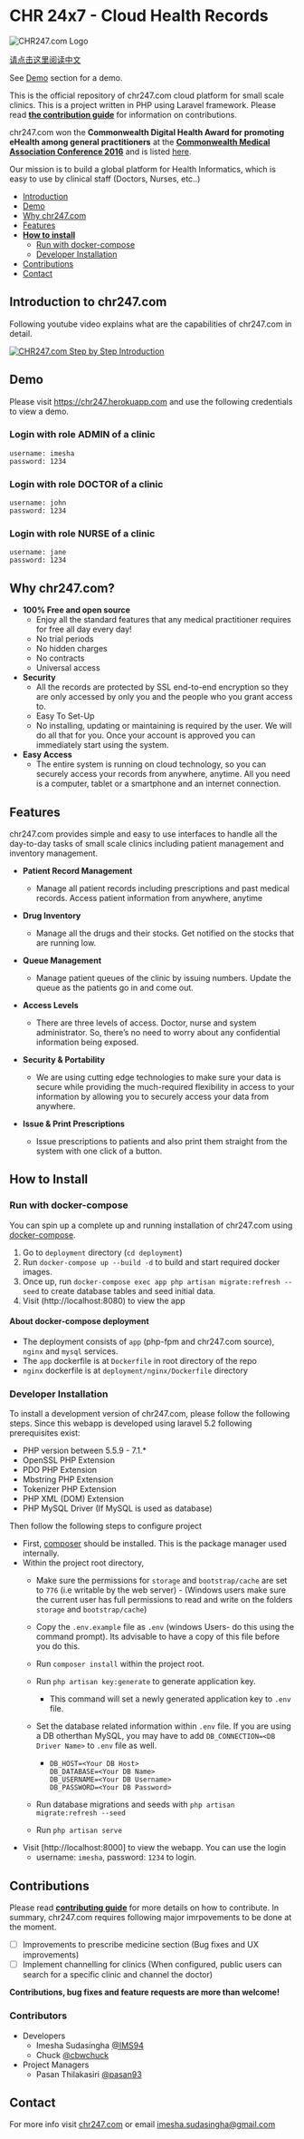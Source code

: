 # CHR 24x7 - Cloud Health Records

![CHR247.com Logo](https://raw.githubusercontent.com/IMS94/chr247.com/master/public/logo.png "CHR247.com Logo")

[请点击这里阅读中文](https://github.com/IMS94/chr247.com/blob/master/README.zh-cn.md)

See [Demo](#demo) section for a demo.

This is the official repository of chr247.com cloud platform for small scale clinics. This is a project written in PHP using Laravel framework. Please read [**the contribution guide**](https://github.com/IMS94/chr247.com/blob/master/CONTRIBUTING.md) for information on contributions.

chr247.com won the **Commonwealth Digital Health Award for promoting eHealth among general practitioners** at the [**Commonwealth Medical Association Conference 2016**](https://www.facebook.com/commonwealthdoctors/) and is listed [here](https://scontent.fcmb3-1.fna.fbcdn.net/v/t31.0-8/s720x720/14615584_10154295604103612_6255794136538531020_o.jpg?oh=a50482633c25f6ce313b54312a4eaf57&oe=59956173).

Our mission is to build a global platform for Health Informatics, which is easy to use by clinical staff (Doctors, Nurses, etc..)

- [Introduction](#introduction-to-chr247com)
- [Demo](#demo)
- [Why chr247.com](#why-chr247com)
- [Features](#features)
- [**How to install**](#how-to-install)
  - [Run with docker-compose](#run-with-docker-compose)
  - [Developer Installation](#developer-installation)
- [Contributions](#contributions)
- [Contact](#contact)

## Introduction to chr247.com

Following youtube video explains what are the capabilities of chr247.com in detail.

[![CHR247.com Step by Step Introduction](http://img.youtube.com/vi/02_pjKzW0cY/0.jpg)](http://www.youtube.com/watch?v=02_pjKzW0cY "CHR247.com Step by Step Introduction")

## Demo
Please visit https://chr247.herokuapp.com and use the following credentials to view a demo.

### Login with role ADMIN of a clinic
```
username: imesha
password: 1234
```
### Login with role DOCTOR of a clinic
```
username: john
password: 1234
```
### Login with role NURSE of a clinic
```
username: jane
password: 1234
```
## Why chr247.com?

- **100% Free and open source**
  - Enjoy all the standard features that any medical practitioner requires for free all day every day!
  - No trial periods
  - No hidden charges
  - No contracts
  - Universal access 
- **Security**
  - All the records are protected by SSL end-to-end encryption so they are only accessed by only you and the people who you grant access to.
  - Easy To Set-Up
  - No installing, updating or maintaining is required by the user. We will do all that for you. Once your account is approved you can immediately start using the system.
- **Easy Access**
  - The entire system is running on cloud technology, so you can securely access your records from anywhere, anytime. All you need is a computer, tablet or a smartphone and an internet connection. 
  
## Features
  
  chr247.com provides simple and easy to use interfaces to handle all the day-to-day tasks of small scale clinics including patient management and inventory management.
  
- **Patient Record Management**
  - Manage all patient records including prescriptions and past medical records. Access patient information from anywhere, anytime

- **Drug Inventory**
  - Manage all the drugs and their stocks. Get notified on the stocks that are running low.

- **Queue Management**
  - Manage patient queues of the clinic by issuing numbers. Update the queue as the patients go in and come out.

- **Access Levels**
  - There are three levels of access. Doctor, nurse and system administrator. So, there’s no need to worry about any confidential information being exposed.

- **Security & Portability**
  - We are using cutting edge technologies to make sure your data is secure while providing the much-required flexibility in access to your information by allowing you to securely access your data from anywhere.

- **Issue & Print Prescriptions**
  - Issue prescriptions to patients and also print them straight from the system with one click of a button.
  
## How to Install

### Run with docker-compose
You can spin up a complete up and running installation of chr247.com using [docker-compose](https://docs.docker.com/compose/compose-file/compose-file-v3/). 

1. Go to `deployment` directory (`cd deployment`)
2. Run `docker-compose up --build -d` to build and start required docker images.
3. Once up, run `docker-compose exec app php artisan migrate:refresh --seed` to create database tables and seed initial data.
4. Visit (http://localhost:8080) to view the app

#### About docker-compose deployment
- The deployment consists of `app` (php-fpm and chr247.com source), `nginx` and `mysql` services.
- The `app` dockerfile is at `Dockerfile` in root directory of the repo
- `nginx` dockerfile is at `deployment/nginx/Dockerfile` directory

### Developer Installation

To install a development version of chr247.com, please follow the following steps. Since this
webapp is developed using laravel 5.2 following prerequisites exist:
- PHP version between 5.5.9 - 7.1.*
- OpenSSL PHP Extension
- PDO PHP Extension
- Mbstring PHP Extension
- Tokenizer PHP Extension
- PHP XML (DOM) Extension
- PHP MySQL Driver (If MySQL is used as database)

Then follow the following steps to configure project
- First, [composer](https://getcomposer.org/download/) should be installed. This is the package
manager used internally.
- Within the project root directory, 
    - Make sure the permissions for `storage` and `bootstrap/cache`
are set to `776` (i.e writable by the web server) - (Windows users make sure the current user has full permissions to read and write on the folders `storage` and `bootstrap/cache`)
    - Copy the `.env.example` file as `.env` (windows Users- do this using the command prompt). Its advisable to have a copy of this file before you do this.
    - Run `composer install` within the project root.
    - Run `php artisan key:generate` to generate application key.
        - This command will set a newly generated application key to `.env` file.
    - Set the database related information within `.env` file. If you are using a DB otherthan
    MySQL, you may have to add `DB_CONNECTION=<DB Driver Name>` to `.env` file as well.
        - ```
          DB_HOST=<Your DB Host>
          DB_DATABASE=<Your DB Name>
          DB_USERNAME=<Your DB Username>
          DB_PASSWORD=<Your DB Password>
          ```
    
    - Run database migrations and seeds with `php artisan migrate:refresh --seed`
    - Run `php artisan serve`
- Visit [http://localhost:8000] to view the webapp. You can use the login
    - username: `imesha`, password: `1234` to login.
  
## Contributions

Please read [**contributing guide**](https://github.com/chr24x7/chr247.com/blob/master/CONTRIBUTING.md) for more details on how to contribute. In summary, chr247.com requires following major imrpovements to be done at the moment.

- [ ] Improvements to prescribe medicine section (Bug fixes and UX improvements)
- [ ] Implement channelling for clinics (When configured, public users can search for a specific clinic and channel the doctor)

**Contributions, bug fixes and feature requests are more than welcome!**

### Contributors

* Developers
  * Imesha Sudasingha [@IMS94](https://github.com/IMS94)
  * Chuck [@cbwchuck](https://github.com/cbwchuck)
* Project Managers
  * Pasan Thilakasiri [@pasan93](https://github.com/pasan93)
  
## Contact
  For more info visit [chr247.com](https://chr247.herokuapp.com/) or email [imesha.sudasingha@gmail.com](mailto:imesha.sudasingha@gmail.com)
